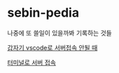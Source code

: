 # sebin-pedia
나중에 또 쓸일이 있을까봐 기록하는 것들

[갑자기 vscode로 서버접속 안될 때](https://github.com/sebinyday/sebin-pedia/blob/main/%EA%B0%91%EC%9E%90%EA%B8%B0%20vscode%EB%A1%9C%20%EC%84%9C%EB%B2%84%EC%A0%91%EC%86%8D%20%EC%95%88%EB%90%A0%20%EB%95%8C)

[터미널로 서버 접속](https://github.com/sebinyday/sebin-pedia/blob/main/%ED%84%B0%EB%AF%B8%EB%84%90%EB%A1%9C%20%EC%84%9C%EB%B2%84%20%EC%A0%91%EC%86%8D)
